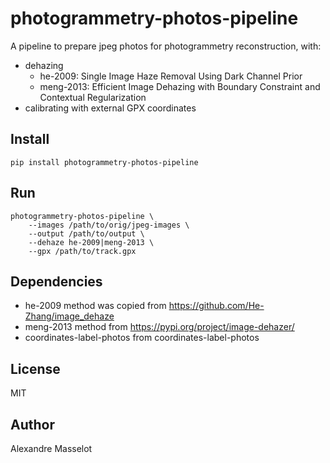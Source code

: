 # photogrammetry-photos-pipeline

A pipeline to prepare jpeg photos for photogrammetry reconstruction, with:
 * dehazing
    * he-2009: Single Image Haze Removal Using Dark Channel Prior
    * meng-2013: Efficient Image Dehazing with Boundary Constraint and Contextual Regularization
 * calibrating with external GPX coordinates

## Install

    pip install photogrammetry-photos-pipeline

## Run

    photogrammetry-photos-pipeline \
        --images /path/to/orig/jpeg-images \
        --output /path/to/output \
        --dehaze he-2009|meng-2013 \
        --gpx /path/to/track.gpx


## Dependencies
 * he-2009 method was copied from https://github.com/He-Zhang/image_dehaze
 * meng-2013 method from https://pypi.org/project/image-dehazer/
 * coordinates-label-photos from coordinates-label-photos

## License
MIT

## Author

Alexandre Masselot
